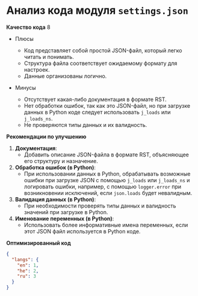 # Анализ кода модуля `settings.json`

**Качество кода**
8
- Плюсы
    - Код представляет собой простой JSON-файл, который легко читать и понимать.
    - Структура файла соответствует ожидаемому формату для настроек.
    - Данные организованы логично.

- Минусы
    - Отсутствует какая-либо документация в формате RST.
    - Нет обработки ошибок, так как это JSON-файл, но при загрузке данных в Python коде следует использовать `j_loads` или `j_loads_ns`.
    - Не проверяются типы данных и их валидность.

**Рекомендации по улучшению**
1. **Документация**:
   - Добавить описание JSON-файла в формате RST, объясняющее его структуру и назначение.
2. **Обработка ошибок (в Python)**:
   - При использовании данных в Python, обрабатывать возможные ошибки при загрузке JSON с помощью `j_loads` или `j_loads_ns` и логировать ошибки, например, с помощью `logger.error` при возникновении исключений, если `json.loads` будет невалидным.
3. **Валидация данных (в Python)**:
   - При необходимости проверять типы данных и валидность значений при загрузке в Python.
4. **Именование переменных (в Python)**:
   - Использовать более информативные имена переменных, если этот JSON файл используется в Python коде.

**Оптимизированный код**

```json
{
  "langs": {
    "en": 1,
    "he": 2,
    "ru": 3
  }
}
```
